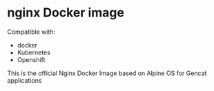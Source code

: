 # nginx Docker image

Compatible with:
* docker
* Kubernetes
* Openshift

This is the official Nginx Docker Image based on Alpine OS for Gencat applications